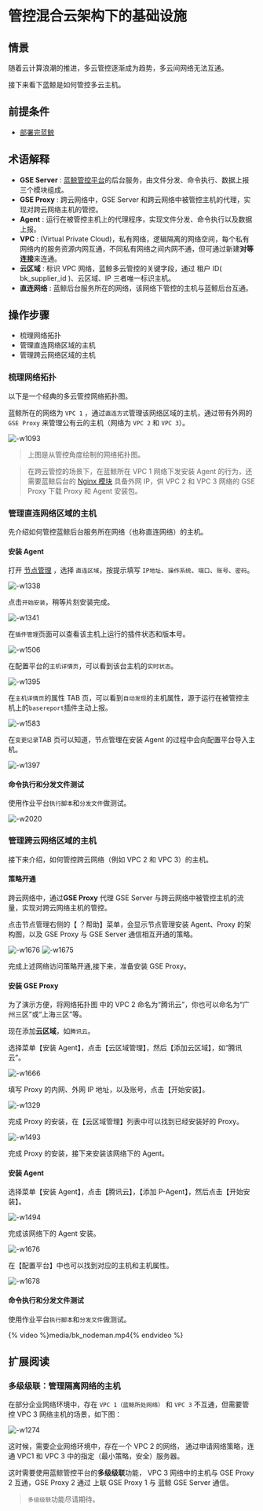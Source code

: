 # 管控混合云架构下的基础设施
## 情景
随着云计算浪潮的推进，多云管控逐渐成为趋势，多云间网络无法互通。

接下来看下蓝鲸是如何管控多云主机。

## 前提条件

- [部署完蓝鲸](6.0/部署维护/README.md)

## 术语解释

 - **GSE Server** : [蓝鲸管控平台](6.0/管控平台/产品简介/README.md)的后台服务，由文件分发、命令执行、数据上报三个模块组成。
 - **GSE Proxy** : 跨云网络中，GSE Server 和跨云网络中被管控主机的代理，实现对跨云网络主机的管控。
 - **Agent** : 运行在被管控主机上的代理程序，实现文件分发、命令执行以及数据上报。
 - **VPC** : (Virtual Private Cloud)，私有网络，逻辑隔离的网络空间，每个私有网络内的服务资源内网互通，不同私有网络之间内网不通，但可通过新建**对等连接**来连通。
 - **云区域** : 标识 VPC 网络，蓝鲸多云管控的关键字段，通过 租户 ID( bk_supplier_id )、云区域、IP 三者唯一标识主机。
 - **直连网络** : 蓝鲸后台服务所在的网络，该网络下管控的主机与蓝鲸后台互通。

## 操作步骤

- 梳理网络拓扑
- 管理直连网络区域的主机
- 管理跨云网络区域的主机

### 梳理网络拓扑

以下是一个经典的多云管控网络拓扑图。

蓝鲸所在的网络为 `VPC 1` ，通过`直连方式`管理该网络区域的主机，通过带有外网的 `GSE Proxy` 来管理公有云的主机（网络为 `VPC 2` 和 `VPC 3`）。

![-w1093](../assets/15658731519358.jpg)

> 上图是从管控角度绘制的网络拓扑图。

> 在跨云管控的场景下，在蓝鲸所在 VPC 1 网络下发安装 Agent 的行为，还需要蓝鲸后台的 [Nginx 模块](6.0/部署维护/基础包安装/环境准备/get_ready.md) 具备外网 IP，供 VPC 2 和 VPC 3 网络的 GSE Proxy 下载 Proxy 和 Agent 安装包。


### 管理直连网络区域的主机
先介绍如何管控蓝鲸后台服务所在网络（也称直连网络）的主机。
#### 安装 Agent
打开 [节点管理](6.0/节点管理/README.md) ，选择 `直连区域`，按提示填写 `IP地址`、`操作系统`、`端口`、`账号`、`密码`。

![-w1338](../assets/15644828249316.jpg)

点击`开始安装`，稍等片刻安装完成。

![-w1341](../assets/15644828965485.jpg)

在`插件管理`页面可以查看该主机上运行的插件状态和版本号。

![-w1506](../assets/15644866467462.jpg)

在配置平台的`主机详情页`，可以看到该台主机的`实时状态`。

![-w1395](../assets/15644830563012.jpg)

在`主机详情页`的属性 TAB 页，可以看到`自动发现`的主机属性，源于运行在被管控主机上的`basereport`插件主动上报。

![-w1583](../assets/15644831112494.jpg)

在`变更记录`TAB 页可以知道，节点管理在安装 Agent 的过程中会向配置平台导入主机。

![-w1397](../assets/15644830879910.jpg)

#### 命令执行和分发文件测试

使用作业平台`执行脚本`和`分发文件`做测试。

![-w2020](../assets/blueking_execute_push_file.gif)

### 管理跨云网络区域的主机
接下来介绍，如何管控跨云网络（例如 VPC 2 和 VPC 3）的主机。

#### 策略开通

跨云网络中，通过**GSE Proxy** 代理 GSE Server 与跨云网络中被管控主机的流量，实现对跨云网络主机的管控。

点击节点管理右侧的【 ？帮助】菜单，会显示节点管理安装 Agent、Proxy 的架构图，以及 GSE Proxy 与 GSE Server 通信相互开通的策略。

![-w1676](../assets/15659228204608.jpg)
![-w1675](../assets/15659228393010.jpg)

完成上述网络访问策略开通,接下来，准备安装 GSE Proxy。

#### 安装 GSE Proxy

为了演示方便，将网络拓扑图 中的 VPC 2 命名为“腾讯云”，你也可以命名为“广州三区”或“上海三区”等。

现在添加**云区域**，如`腾讯云`。

选择菜单【安装 Agent】，点击【云区域管理】，然后【添加云区域】，如“腾讯云”。

![-w1666](../assets/15659237466295.jpg)

填写 Proxy 的内网、外网 IP 地址，以及账号，点击【开始安装】。

![-w1329](../assets/15644871367752.jpg)

完成 Proxy 的安装，在【云区域管理】列表中可以找到已经安装好的 Proxy。

![-w1493](../assets/15646466711340.jpg)

完成 Proxy 的安装，接下来安装该网络下的 Agent。

#### 安装 Agent

选择菜单【安装 Agent】，点击【腾讯云】，【添加 P-Agent】，然后点击【开始安装】。

![-w1494](../assets/15646466260902.jpg)

完成该网络下的 Agent 安装。

![-w1676](../assets/15653223254775.jpg)

在【配置平台】中也可以找到对应的主机和主机属性。

![-w1678](../assets/15659268976255.jpg)

#### 命令执行和分发文件测试

使用作业平台`执行脚本`和`分发文件`做测试。

{% video %}media/bk_nodeman.mp4{% endvideo %}

## 扩展阅读
### 多级级联：管理隔离网络的主机

在部分企业网络环境中，存在 `VPC 1（蓝鲸所处网络）` 和 `VPC 3` 不互通，但需要管控 VPC 3 网络主机的场景，如下图：

![-w1274](../assets/15658731695414.jpg)

这时候，需要企业网络环境中，存在一个 VPC 2 的网络， 通过申请网络策略，连通 VPC1 和 VPC 3 中的指定（最小策略，安全）服务器。

这时需要使用蓝鲸管控平台的**多级级联**功能， VPC 3 网络中的主机与 GSE Proxy 2 互通，GSE Proxy 2 通过 上联 GSE Proxy 1 与 蓝鲸 GSE Server 通信。

> `多级级联`功能尽请期待。
